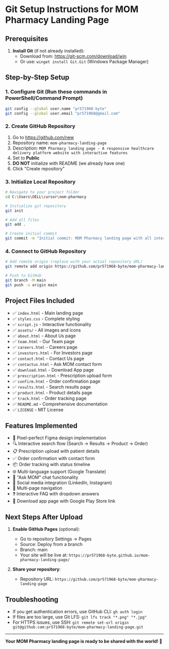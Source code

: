 # Git Setup Instructions for MOM Pharmacy Landing Page

## Prerequisites
1. **Install Git** (if not already installed):
   - Download from: https://git-scm.com/download/win
   - Or use: `winget install Git.Git` (Windows Package Manager)

## Step-by-Step Setup

### 1. Configure Git (Run these commands in PowerShell/Command Prompt)
```bash
git config --global user.name "pr571968-byte"
git config --global user.email "pr571968@gmail.com"
```

### 2. Create GitHub Repository
1. Go to https://github.com/new
2. Repository name: `mom-pharmacy-landing-page`
3. Description: `MOM Pharmacy landing page - A responsive healthcare delivery platform website with interactive features`
4. Set to **Public**
5. **DO NOT** initialize with README (we already have one)
6. Click "Create repository"

### 3. Initialize Local Repository
```bash
# Navigate to your project folder
cd C:\Users\DELL\cursor\mom-pharmacy

# Initialize git repository
git init

# Add all files
git add .

# Create initial commit
git commit -m "Initial commit: MOM Pharmacy landing page with all interactive features"
```

### 4. Connect to GitHub Repository
```bash
# Add remote origin (replace with your actual repository URL)
git remote add origin https://github.com/pr571968-byte/mom-pharmacy-landing-page.git

# Push to GitHub
git branch -M main
git push -u origin main
```

## Project Files Included
- ✅ `index.html` - Main landing page
- ✅ `styles.css` - Complete styling
- ✅ `script.js` - Interactive functionality
- ✅ `assets/` - All images and icons
- ✅ `about.html` - About Us page
- ✅ `team.html` - Our Team page
- ✅ `careers.html` - Careers page
- ✅ `investors.html` - For Investors page
- ✅ `contact.html` - Contact Us page
- ✅ `contactus.html` - Ask MOM contact form
- ✅ `download.html` - Download App page
- ✅ `prescription.html` - Prescription upload form
- ✅ `confirm.html` - Order confirmation page
- ✅ `results.html` - Search results page
- ✅ `product.html` - Product details page
- ✅ `track.html` - Order tracking page
- ✅ `README.md` - Comprehensive documentation
- ✅ `LICENSE` - MIT License

## Features Implemented
- 🎨 Pixel-perfect Figma design implementation
- 🔍 Interactive search flow (Search → Results → Product → Order)
- 📋 Prescription upload with patient details
- ✅ Order confirmation with contact form
- 📦 Order tracking with status timeline
- 🌐 Multi-language support (Google Translate)
- 💬 "Ask MOM" chat functionality
- 📱 Social media integration (LinkedIn, Instagram)
- 📄 Multi-page navigation
- ❓ Interactive FAQ with dropdown answers
- 🎯 Download app page with Google Play Store link

## Next Steps After Upload
1. **Enable GitHub Pages** (optional):
   - Go to repository Settings → Pages
   - Source: Deploy from a branch
   - Branch: main
   - Your site will be live at: `https://pr571968-byte.github.io/mom-pharmacy-landing-page/`

2. **Share your repository**:
   - Repository URL: `https://github.com/pr571968-byte/mom-pharmacy-landing-page`

## Troubleshooting
- If you get authentication errors, use GitHub CLI: `gh auth login`
- If files are too large, use Git LFS: `git lfs track "*.png" "*.jpg"`
- For HTTPS issues, use SSH: `git remote set-url origin git@github.com:pr571968-byte/mom-pharmacy-landing-page.git`

---

**Your MOM Pharmacy landing page is ready to be shared with the world! 🚀**
